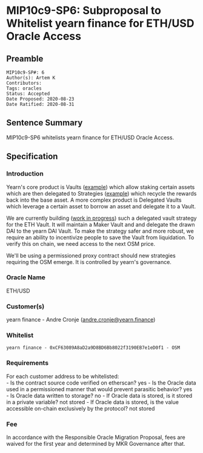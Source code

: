 # MIP10c9-SP6: Subproposal to Whitelist yearn finance for ETH/USD Oracle Access

## Preamble
```
MIP10c9-SP#: 6
Author(s): Artem K
Contributors:
Tags: oracles
Status: Accepted
Date Proposed: 2020-08-23
Date Ratified: 2020-08-31
```

## Sentence Summary
MIP10c9-SP6 whitelists yearn finance for ETH/USD Oracle Access.

## Specification

### Introduction
Yearn's core product is Vaults ([example](https://etherscan.io/address/0xacd43e627e64355f1861cec6d3a6688b31a6f952#code)) which allow staking certain assets which are then delegated to Strategies ([example](https://etherscan.io/address/0xa069E33994DcC24928D99f4BBEDa83AAeF00B5f3#code)) which recycle the rewards back into the base asset. A more complex product is Delegated Vaults which leverage a certain asset to borrow an asset and delegate it to a Vault.

We are currently building ([work in progress](https://etherscan.io/address/0x6f6194041f019c7fa21a6e35e4fb496b2d6e1e95#code)) such a delegated vault strategy for the ETH Vault. It will maintain a Maker Vault and and delegate the drawn DAI to the yearn DAI Vault. To make the strategy safer and more robust, we require an ability to incentivize people to save the Vault from liquidation. To verify this on chain, we need access to the next OSM price.

We'll be using a permissioned proxy contract should new strategies requiring the OSM emerge. It is controlled by yearn's governance.

### Oracle Name
ETH/USD

### Customer(s)
yearn finance - Andre Cronje (andre.cronje@yearn.finance)

### Whitelist
	yearn finance - 0xCF63089A8aD2a9D8BD6Bb8022f3190EB7e1eD0f1 - OSM

### Requirements
For each customer address to be whitelisted:   
	- Is the contract source code verified on etherscan? yes
	- Is the Oracle data used in a permissioned manner that would prevent parasitic behavior? yes   
	- Is Oracle data written to storage? no
		- If Oracle data is stored, is it stored in a private variable? not stored
		- If Oracle data is stored, is the value accessible on-chain exclusively by the protocol? not stored

### Fee

In accordance with the Responsible Oracle Migration Proposal, fees are waived for the first year and determined by MKR Governance after that.